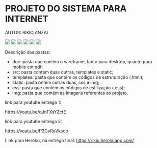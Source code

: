 <h1>PROJETO DO SISTEMA PARA INTERNET</h1>
  
<p>AUTOR: RIKIO ANZAI</p>

<p float="left">
    <img src="https://img.shields.io/badge/HTML5-E34F26?style=for-the-badge&logo=html5&logoColor=white"/>
    <img src="https://img.shields.io/badge/CSS3-1572B6?style=for-the-badge&logo=css3&logoColor=white"/>
    <img src="https://img.shields.io/badge/Bootstrap-563D7C?style=for-the-badge&logo=bootstrap&logoColor=white"/>
    <img src="https://img.shields.io/badge/GitHub-100000?style=for-the-badge&logo=github&logoColor=white"/>
    <img src="https://img.shields.io/badge/Flask-000000?style=for-the-badge&logo=flask&logoColor=white"/>
    <img src="https://img.shields.io/badge/Heroku-430098?style=for-the-badge&logo=heroku&logoColor=white"/>
</p>


Descrição das pastas:

* doc: pasta que contém o wireframe, tanto para desktop, quanto para mobile em pdf;
* src: pasta contém duas outras, templates e static;
* templates: pasta que contém os códigos de estruturação (.html);
* static: pasta ontém outras duas, css e img;
* css: pasta que contém os códigos de estilização (.css);
* img: pasta que contém as imagens referentes ao projeto.


<p>link para youtube entrega 1: </p>
<a href="https://youtu.be/qJnTXsYZctE">https://youtu.be/qJnTXsYZctE </a> 

<p>link para youtube entrega 2: </p>
<a href="https://youtu.be/P3GvRuVksdo">https://youtu.be/P3GvRuVksdo </a> 

Link para Heroku, na entrega final:
<a href="https://rikio.herokuapp.com/">https://rikio.herokuapp.com/ </a> 
